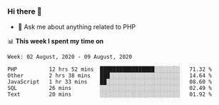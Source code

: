 ### Hi there 👋

<!--
**mustafaculban/mustafaculban** is a ✨ _special_ ✨ repository because its `README.md` (this file) appears on your GitHub profile.

Here are some ideas to get you started:

- 🌱 I’m currently learning ...
- 👯 I’m looking to collaborate on ...
- 🤔 I’m looking for help with ...
- 📫 How to reach me: ...
- 😄 Pronouns: ...
- ⚡ Fun fact: ...

-->
- 💬 Ask me about anything related to PHP


📊 **This week I spent my time on**
<!--START_SECTION:waka-->
```text
Week: 02 August, 2020 - 09 August, 2020

PHP          12 hrs 52 mins  █████████████████░░░░░░░░   71.32 % 
Other        2 hrs 38 mins   ███░░░░░░░░░░░░░░░░░░░░░░   14.64 % 
JavaScript   1 hr 33 mins    ██░░░░░░░░░░░░░░░░░░░░░░░   08.60 % 
SQL          26 mins         ░░░░░░░░░░░░░░░░░░░░░░░░░   02.49 % 
Text         20 mins         ░░░░░░░░░░░░░░░░░░░░░░░░░   01.92 %
```
<!--END_SECTION:waka-->
